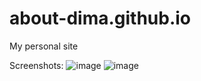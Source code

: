 # about-dima.github.io
My personal site

Screenshots:
![image](https://github.com/user-attachments/assets/0e2358fa-2912-4fd5-8606-b60a5b84fd39) ![image](https://github.com/user-attachments/assets/1dc38592-2ab3-4d23-966b-9d2dfc67b400)


